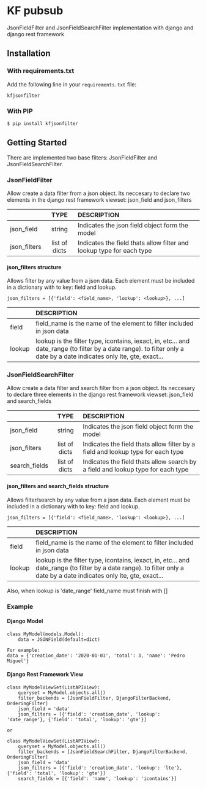 # KF pubsub

JsonFieldFilter and JsonFieldSearchFilter implementation with django and django rest framework

## Installation

### With requirements.txt

Add the following line in your `requirements.txt` file:

```
kfjsonfilter
```

### With PIP

```bash
$ pip install kfjsonfilter
```

## Getting Started

There are implemented two base filters: JsonFieldFilter and JsonFieldSearchFilter.

### JsonFieldFilter

Allow create a data filter from a json object. Its neccesary to declare two elements in the django rest framework viewset: json_field and json_filters


|   | TYPE | DESCRIPTION |
| :------------ |:---------------:| :-----|
| json_field      | string | Indicates the json field object form the model |
| json_filters      | list of dicts        |   Indicates the field thats allow filter and lookup type for each type |

#### json_filters structure

Allows filter by any value from a json data. Each element must be included in a dictionary with to key: field and lookup.

	json_filters = [{'field': <field_name>, 'lookup': <lookup>}, ...]

|   | DESCRIPTION |
| :------------ |:---------------|
| field      | field_name is the name of the element to filter included in json data |
| lookup      | lookup is the filter type, icontains, iexact, in, etc... and date_range (to filter by a date range). to filter only a date by a date indicates only lte, gte, exact...        |  


### JsonFieldSearchFilter

Allow create a data filter and search filter from a json object. Its neccesary to declare three elements in the django rest framework viewset: json_field and search_fields


|   | TYPE | DESCRIPTION |
| :------------ |:-----------------------:| :-----|
| json_field      | string         | Indicates the json field object form the model |
| json_filters      | list of dicts                |   Indicates the field thats allow filter by a field and lookup type for each type |
| search_fields      | list of dicts                |   Indicates the field thats allow search by a field and lookup type for each type |

#### json_filters and search_fields structure

Allows filter/search by any value from a json data. Each element must be included in a dictionary with to key: field and lookup.

	json_filters = [{'field': <field_name>, 'lookup': <lookup>}, ...]

|   | DESCRIPTION |
| :------------ |:---------------|
| field      | field_name is the name of the element to filter included in json data |
| lookup      | lookup is the filter type, icontains, iexact, in, etc... and date_range (to filter by a date range). to filter only a date by a date indicates only lte, gte, exact...        |  

Also, when lookup is 'date_range' field_name must finish with []

### Example

#### Django Model

	class MyModel(models.Model):
		data = JSONField(default=dict)


```
For example:
data = {'creation_date': '2020-01-01', 'total': 3, 'name': 'Pedro Miguel'}
```

#### Django Rest Framework View

	class MyModelViewSet(ListAPIView):
		queryset = MyModel.objects.all()
		filter_backends = [JsonFieldFilter, DjangoFilterBackend, OrderingFilter]
		json_field = 'data'
		json_filters = [{'field': 'creation_date', 'lookup': 'date_range'}, {'field': 'total', 'lookup': 'gte'}]

	or

	class MyModelViewSet(ListAPIView):
		queryset = MyModel.objects.all()
		filter_backends = [JsonFieldSearchFilter, DjangoFilterBackend, OrderingFilter]
		json_field = 'data'
		json_filters = [{'field': 'creation_date', 'lookup': 'lte'}, {'field': 'total', 'lookup': 'gte'}]	
		search_fields = [{'field': 'name', 'lookup': 'icontains'}]	

